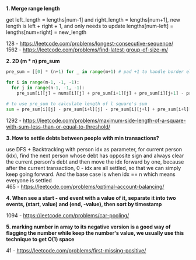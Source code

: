 **1. Merge range length**

get left_length = lengths[num-1] and right_length = lengths[num+1], new length is left + right + 1, and only needs to update lengths[num-left] = lengths[num+right] = new_length

128 - https://leetcode.com/problems/longest-consecutive-sequence/  
1562 - https://leetcode.com/problems/find-latest-group-of-size-m/

**2. 2D (m * n) pre_sum**

```python
pre_sum = [[0] * (n+1) for _ in range(m+1) # pad +1 to handle border element

for i in range(m-1, -1, -1):
  for j in range(n-1, -1, -1):
    pre_sum[i][j] = nums[i][j] + pre_sum[i+1][j] + pre_sum[i][j+1] - pre_sum[i+1][j+1]
    
# to use pre_sum to calculate length of l square's sum
sum = pre_sum[i][j] - pre_sum[i+l][j] - pre_sum[i][j+l] + pre_sum[i+l][j+l]

```

1292 - https://leetcode.com/problems/maximum-side-length-of-a-square-with-sum-less-than-or-equal-to-threshold/

**3. How to settle debts between people with min transactions?**

use DFS + Backtracking with person idx as parameter, for current person (idx), find the next person whose debt has opposite sign and always clear the current person's debt and then move the idx forward by one, because after the current transaction, 0 - idx are all settled, so that we can simply keep going forward. And the base case is when idx == n which means everyone is settled  
465 - https://leetcode.com/problems/optimal-account-balancing/

**4. When see a start - end event with a value of it, separate it into two events, (start, value) and (end, -value), then sort by timestamp**

1094 - https://leetcode.com/problems/car-pooling/

**5. marking number in array to its negative version is a good way of flagging the number while keep the number's value, we usually use this technique to get O(1) space**

41 - https://leetcode.com/problems/first-missing-positive/
